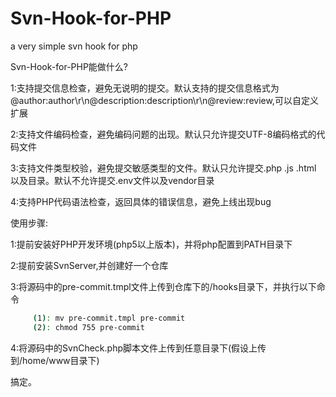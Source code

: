 # Svn-Hook-for-PHP
a very simple svn hook for php

Svn-Hook-for-PHP能做什么?

1:支持提交信息检查，避免无说明的提交。默认支持的提交信息格式为 @author:author\r\n@description:description\r\n@review:review,可以自定义扩展

2:支持文件编码检查，避免编码问题的出现。默认只允许提交UTF-8编码格式的代码文件

3:支持文件类型校验，避免提交敏感类型的文件。默认只允许提交.php .js .html 以及目录。默认不允许提交.env文件以及vendor目录

4:支持PHP代码语法检查，返回具体的错误信息，避免上线出现bug


使用步骤:

1:提前安装好PHP开发环境(php5以上版本)，并将php配置到PATH目录下

2:提前安装SvnServer,并创建好一个仓库

3:将源码中的pre-commit.tmpl文件上传到仓库下的/hooks目录下，并执行以下命令
  ``` Bash
       (1): mv pre-commit.tmpl pre-commit
       (2): chmod 755 pre-commit 
  ```
4:将源码中的SvnCheck.php脚本文件上传到任意目录下(假设上传到/home/www目录下)

搞定。
  







